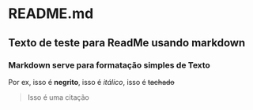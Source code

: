 # README.md

## Texto de teste para ReadMe usando markdown

### Markdown serve para formatação simples de Texto

Por ex, isso é **negrito**, isso é *itálico*, isso é ~~tachado~~

>Isso é uma citação
